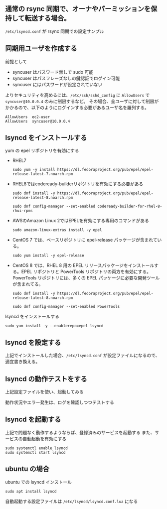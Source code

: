 ## 通常の rsync 同期で、オーナやパーミッションを保持して転送する場合。

`/etc/lsyncd.conf` が rsync 同期での設定サンプル

## 同期用ユーザを作成する
前提として
- syncuser はパスワード無しで sudo 可能
- syncuser はパスフレーズなしの鍵認証でログイン可能
- syncuser にはパスワードが設定されていない

よりセキュリティを高めるには、`/etc/ssh/sshd_config` に `AllowUsers` で `syncuser@10.0.0.4` のみに制限するなど。
その場合、全ユーザに対して制限がかかるので、以下のようにログインする必要があるユーザ名を羅列する。

    AllowUsers  ec2-user
    AllowUsers  syncuser@10.0.0.4

## lsyncd をインストールする
yum の epel リポジトリを有効にする
- RHEL7

    ```sudo yum -y install https://dl.fedoraproject.org/pub/epel/epel-release-latest-7.noarch.rpm```

- RHEL8ではcodeready-builderリポジトリを有効にする必要がある

    ```sudo dnf install -y https://dl.fedoraproject.org/pub/epel/epel-release-latest-8.noarch.rpm```
    
    ```sudo dnf config-manager --set-enabled codeready-builder-for-rhel-8-rhui-rpms```

- AWSのAmazon Linux 2ではEPELを有効にする専用のコマンドがある

    ```sudo amazon-linux-extras install -y epel```

- CentOS 7 では、ベースリポジトリに epel-release パッケージが含まれている。

    ```sudo yum install -y epel-release```

- CentOS 8 では、RHEL 8 用の EPEL リリースパッケージをインストールする。EPEL リポジトリと PowerTools リポジトリの両方を有効にする。PowerTools リポジトリには、多くの EPEL パッケージに必要な開発ツールが含まれてる。

    ```sudo dnf install -y https://dl.fedoraproject.org/pub/epel/epel-release-latest-8.noarch.rpm```
    
    ```sudo dnf config-manager --set-enabled PowerTools```

lsyncd をインストールする

    sudo yum install -y --enablerepo=epel lsyncd

## lsyncd を設定する
上記でインストールした場合、`/etc/lsyncd.conf` が設定ファイルになるので、適宜書き換える。

## lsyncd の動作テストをする
上記設定ファイルを使い、起動してみる

動作状況やエラー発生は、ログを確認しつつテストする


## lsyncd を起動する
上記で問題なく動作するようならば、登録済みのサービスを起動する
また、サービスの自動起動を有効にする

    sudo systemctl enable lsyncd
    sudo systemctl start lsyncd

## ubuntu の場合
ubuntu での lsyncd インストール

    sudo apt install lsyncd

自動起動する設定ファイルは `/etc/lsyncd/lsyncd.conf.lua` になる


